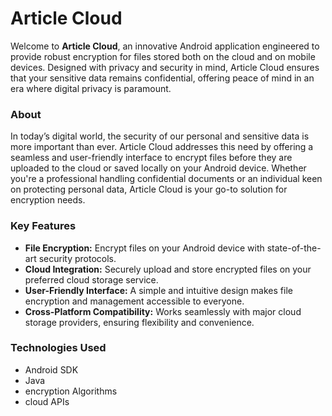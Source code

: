 # Article Cloud
Welcome to __Article Cloud__, an innovative Android application engineered to provide robust encryption for files stored both on the cloud and on mobile devices. Designed with privacy and security in mind, Article Cloud ensures that your sensitive data remains confidential, offering peace of mind in an era where digital privacy is paramount.

### About
In today’s digital world, the security of our personal and sensitive data is more important than ever. Article Cloud addresses this need by offering a seamless and user-friendly interface to encrypt files before they are uploaded to the cloud or saved locally on your Android device. Whether you're a professional handling confidential documents or an individual keen on protecting personal data, Article Cloud is your go-to solution for encryption needs.

### Key Features
* __File Encryption:__ Encrypt files on your Android device with state-of-the-art security protocols.
* __Cloud Integration:__ Securely upload and store encrypted files on your preferred cloud storage service.
* __User-Friendly Interface:__ A simple and intuitive design makes file encryption and management accessible to everyone.
* __Cross-Platform Compatibility:__ Works seamlessly with major cloud storage providers, ensuring flexibility and convenience.

### Technologies Used
* Android SDK
* Java
* encryption Algorithms
* cloud APIs

